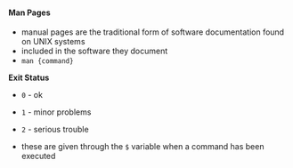 #### Man Pages
- manual pages are the traditional form of software documentation found on UNIX systems
- included in the software they document
- `man {command}`

**Exit Status**
- `0` - ok
- `1` - minor problems
- `2` - serious trouble

- these are given through the `$` variable when a command has been executed